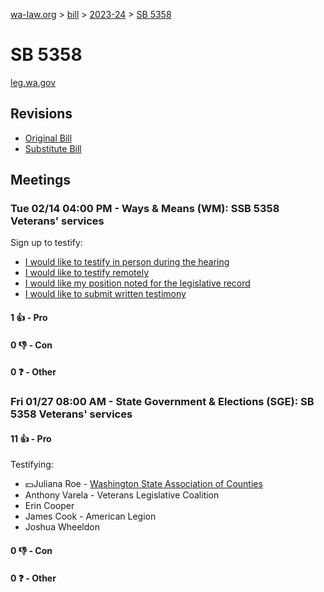 [wa-law.org](/) > [bill](/bill/) > [2023-24](/bill/2023-24/) > [SB 5358](/bill/2023-24/sb/5358/)

# SB 5358
[leg.wa.gov](https://app.leg.wa.gov/billsummary?BillNumber=5358&Year=2023&Initiative=false)

## Revisions
* [Original Bill](1/)
* [Substitute Bill](S/)

## Meetings
### Tue 02/14 04:00 PM - Ways & Means (WM): SSB 5358 Veterans' services
Sign up to testify:
* [I would like to testify in person during the hearing](https://app.leg.wa.gov/csi/Testifier/Add?chamber=House&mId=30723&aId=151811&caId=21525&tId=1)
* [I would like to testify remotely](https://app.leg.wa.gov/csi/Testifier/Add?chamber=House&mId=30723&aId=151811&caId=21525&tId=2)
* [I would like my position noted for the legislative record](https://app.leg.wa.gov/csi/Testifier/Add?chamber=House&mId=30723&aId=151811&caId=21525&tId=3)
* [I would like to submit written testimony](https://app.leg.wa.gov/csi/Testifier/Add?chamber=House&mId=30723&aId=151811&caId=21525&tId=4)

#### 1 👍 - Pro

#### 0 👎 - Con

#### 0 ❓ - Other

### Fri 01/27 08:00 AM - State Government & Elections (SGE): SB 5358 Veterans' services
#### 11 👍 - Pro
Testifying:
* 💵Juliana Roe - [Washington State Association of Counties](/org/washington_state_association_of_counties/)
* Anthony Varela - Veterans Legislative Coalition
* Erin Cooper
* James Cook - American Legion
* Joshua Wheeldon

#### 0 👎 - Con

#### 0 ❓ - Other
